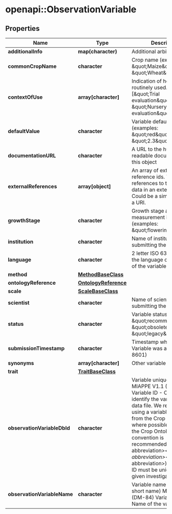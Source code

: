 # openapi::ObservationVariable

## Properties
Name | Type | Description | Notes
------------ | ------------- | ------------- | -------------
**additionalInfo** | **map(character)** | Additional arbitrary info | [optional] 
**commonCropName** | **character** | Crop name (examples: \&quot;Maize\&quot;, \&quot;Wheat\&quot;) | [optional] 
**contextOfUse** | **array[character]** | Indication of how trait is routinely used. (examples: [\&quot;Trial evaluation\&quot;, \&quot;Nursery evaluation\&quot;]) | [optional] 
**defaultValue** | **character** | Variable default value. (examples: \&quot;red\&quot;, \&quot;2.3\&quot;, etc.) | [optional] 
**documentationURL** | **character** | A URL to the human readable documentation of this object | [optional] 
**externalReferences** | **array[object]** | An array of external reference ids. These are references to this piece of data in an external system. Could be a simple string or a URI. | [optional] 
**growthStage** | **character** | Growth stage at which measurement is made (examples: \&quot;flowering\&quot;) | [optional] 
**institution** | **character** | Name of institution submitting the variable | [optional] 
**language** | **character** | 2 letter ISO 639-1 code for the language of submission of the variable. | [optional] 
**method** | [**MethodBaseClass**](MethodBaseClass.md) |  | 
**ontologyReference** | [**OntologyReference**](OntologyReference.md) |  | [optional] 
**scale** | [**ScaleBaseClass**](ScaleBaseClass.md) |  | 
**scientist** | **character** | Name of scientist submitting the variable. | [optional] 
**status** | **character** | Variable status. (examples: \&quot;recommended\&quot;, \&quot;obsolete\&quot;, \&quot;legacy\&quot;, etc.) | [optional] 
**submissionTimestamp** | **character** | Timestamp when the Variable was added (ISO 8601) | [optional] 
**synonyms** | **array[character]** | Other variable names | [optional] 
**trait** | [**TraitBaseClass**](TraitBaseClass.md) |  | 
**observationVariableDbId** | **character** | Variable unique identifier  MIAPPE V1.1 (DM-83) Variable ID - Code used to identify the variable in the data file. We recommend using a variable definition from the Crop Ontology where possible. Otherwise, the Crop Ontology naming convention is recommended: &lt;trait abbreviation&gt;_&lt;method abbreviation&gt;_&lt;scale abbreviation&gt;). A variable ID must be unique within a given investigation. | 
**observationVariableName** | **character** | Variable name (usually a short name)  MIAPPE V1.1 (DM-84) Variable name - Name of the variable. | 



